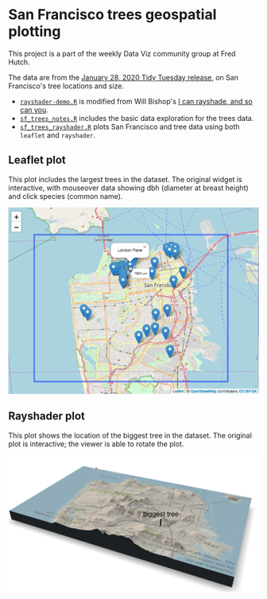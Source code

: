 # San Francisco trees geospatial plotting

This project is a part of the weekly Data Viz community group at Fred Hutch.

The data are from the [January 28, 2020 Tidy Tuesday release](https://github.com/rfordatascience/tidytuesday/tree/master/data/2020/2020-01-28),
on San Francisco's tree locations and size.

- [`rayshader-demo.R`](rayshader-demo.R) is modified from Will Bishop's [I can rayshade, and so can you](https://wcmbishop.github.io/rayshader-demo/).
- [`sf_trees_notes.R`](sf_trees_notes.R) includes the basic data exploration for the trees data.
- [`sf_trees_rayshader.R`](sf_trees_rayshader.R) plots San Francisco and tree data using both `leaflet` and `rayshader`.

## Leaflet plot

This plot includes the largest trees in the dataset.
The original widget is interactive,
with mouseover data showing dbh (diameter at breast height)
and click species (common name).

![snapshot of the leaflet plot](images/big_tree_leaflet.png)

## Rayshader plot

This plot shows the location of the biggest tree in the dataset.
The original plot is interactive;
the viewer is able to rotate the plot.

![snapshot of the rayshader plot](images/biggest_tree_rayshader.png)
